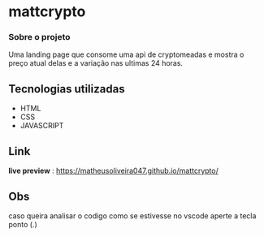 # mattcrypto

### Sobre o projeto
Uma landing page que consome uma api de cryptomeadas e mostra o preço atual delas e a variação nas ultimas 24 horas.


## Tecnologias utilizadas
- HTML
- CSS
- JAVASCRIPT


## Link
**live preview** : https://matheusoliveira047.github.io/mattcrypto/


## Obs
caso queira analisar o codigo como se estivesse no vscode aperte a tecla ponto (.)

